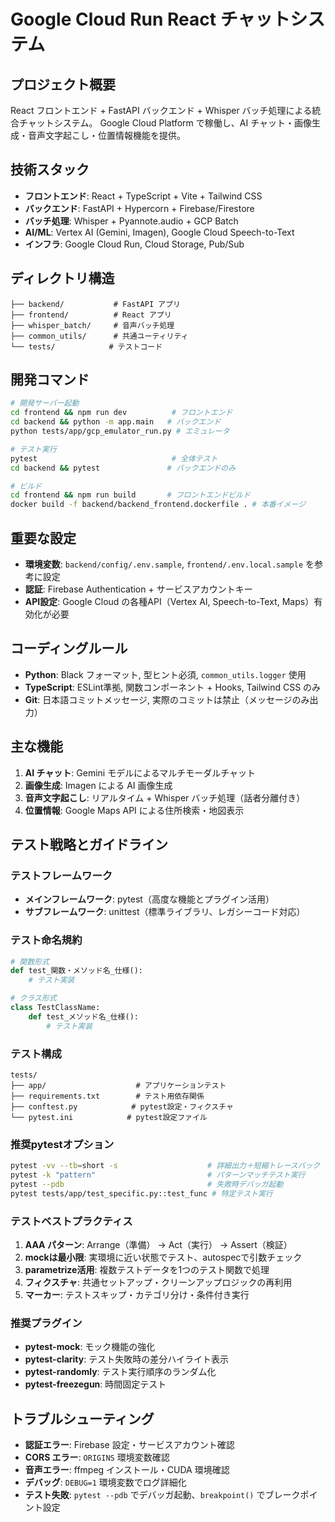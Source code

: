 # Google Cloud Run React チャットシステム

## プロジェクト概要
React フロントエンド + FastAPI バックエンド + Whisper バッチ処理による統合チャットシステム。
Google Cloud Platform で稼働し、AI チャット・画像生成・音声文字起こし・位置情報機能を提供。

## 技術スタック
- **フロントエンド**: React + TypeScript + Vite + Tailwind CSS
- **バックエンド**: FastAPI + Hypercorn + Firebase/Firestore
- **バッチ処理**: Whisper + Pyannote.audio + GCP Batch
- **AI/ML**: Vertex AI (Gemini, Imagen), Google Cloud Speech-to-Text
- **インフラ**: Google Cloud Run, Cloud Storage, Pub/Sub

## ディレクトリ構造
```
├── backend/           # FastAPI アプリ
├── frontend/          # React アプリ  
├── whisper_batch/     # 音声バッチ処理
├── common_utils/      # 共通ユーティリティ
└── tests/            # テストコード
```

## 開発コマンド
```bash
# 開発サーバー起動
cd frontend && npm run dev          # フロントエンド
cd backend && python -m app.main   # バックエンド
python tests/app/gcp_emulator_run.py # エミュレータ

# テスト実行
pytest                              # 全体テスト
cd backend && pytest               # バックエンドのみ

# ビルド
cd frontend && npm run build       # フロントエンドビルド
docker build -f backend/backend_frontend.dockerfile . # 本番イメージ
```

## 重要な設定
- **環境変数**: `backend/config/.env.sample`, `frontend/.env.local.sample` を参考に設定
- **認証**: Firebase Authentication + サービスアカウントキー
- **API設定**: Google Cloud の各種API（Vertex AI, Speech-to-Text, Maps）有効化が必要

## コーディングルール
- **Python**: Black フォーマット, 型ヒント必須, `common_utils.logger` 使用
- **TypeScript**: ESLint準拠, 関数コンポーネント + Hooks, Tailwind CSS のみ
- **Git**: 日本語コミットメッセージ, 実際のコミットは禁止（メッセージのみ出力）

## 主な機能
1. **AI チャット**: Gemini モデルによるマルチモーダルチャット
2. **画像生成**: Imagen による AI 画像生成
3. **音声文字起こし**: リアルタイム + Whisper バッチ処理（話者分離付き）
4. **位置情報**: Google Maps API による住所検索・地図表示

## テスト戦略とガイドライン

### テストフレームワーク
- **メインフレームワーク**: pytest（高度な機能とプラグイン活用）
- **サブフレームワーク**: unittest（標準ライブラリ、レガシーコード対応）

### テスト命名規約
```python
# 関数形式
def test_関数・メソッド名_仕様():
    # テスト実装

# クラス形式  
class TestClassName:
    def test_メソッド名_仕様():
        # テスト実装
```

### テスト構成
```
tests/
├── app/                    # アプリケーションテスト
├── requirements.txt        # テスト用依存関係
├── conftest.py            # pytest設定・フィクスチャ
└── pytest.ini            # pytest設定ファイル
```

### 推奨pytestオプション
```bash
pytest -vv --tb=short -s                    # 詳細出力＋短縮トレースバック
pytest -k "pattern"                         # パターンマッチテスト実行
pytest --pdb                                # 失敗時デバッガ起動
pytest tests/app/test_specific.py::test_func # 特定テスト実行
```

### テストベストプラクティス
1. **AAA パターン**: Arrange（準備） → Act（実行） → Assert（検証）
2. **mockは最小限**: 実環境に近い状態でテスト、autospecで引数チェック
3. **parametrize活用**: 複数テストデータを1つのテスト関数で処理
4. **フィクスチャ**: 共通セットアップ・クリーンアップロジックの再利用
5. **マーカー**: テストスキップ・カテゴリ分け・条件付き実行

### 推奨プラグイン
- **pytest-mock**: モック機能の強化
- **pytest-clarity**: テスト失敗時の差分ハイライト表示
- **pytest-randomly**: テスト実行順序のランダム化
- **pytest-freezegun**: 時間固定テスト

## トラブルシューティング
- **認証エラー**: Firebase 設定・サービスアカウント確認
- **CORS エラー**: `ORIGINS` 環境変数確認  
- **音声エラー**: ffmpeg インストール・CUDA 環境確認
- **デバッグ**: `DEBUG=1` 環境変数でログ詳細化
- **テスト失敗**: `pytest --pdb` でデバッガ起動、`breakpoint()` でブレークポイント設定